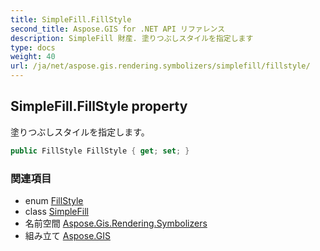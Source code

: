 ```yaml
---
title: SimpleFill.FillStyle
second_title: Aspose.GIS for .NET API リファレンス
description: SimpleFill 財産. 塗りつぶしスタイルを指定します
type: docs
weight: 40
url: /ja/net/aspose.gis.rendering.symbolizers/simplefill/fillstyle/
---
```

## SimpleFill.FillStyle property

塗りつぶしスタイルを指定します。

```csharp
public FillStyle FillStyle { get; set; }
```

### 関連項目

* enum [FillStyle](../../../aspose.gis.rendering/fillstyle/)
* class [SimpleFill](../)
* 名前空間 [Aspose.Gis.Rendering.Symbolizers](../../simplefill/)
* 組み立て [Aspose.GIS](../../../)


